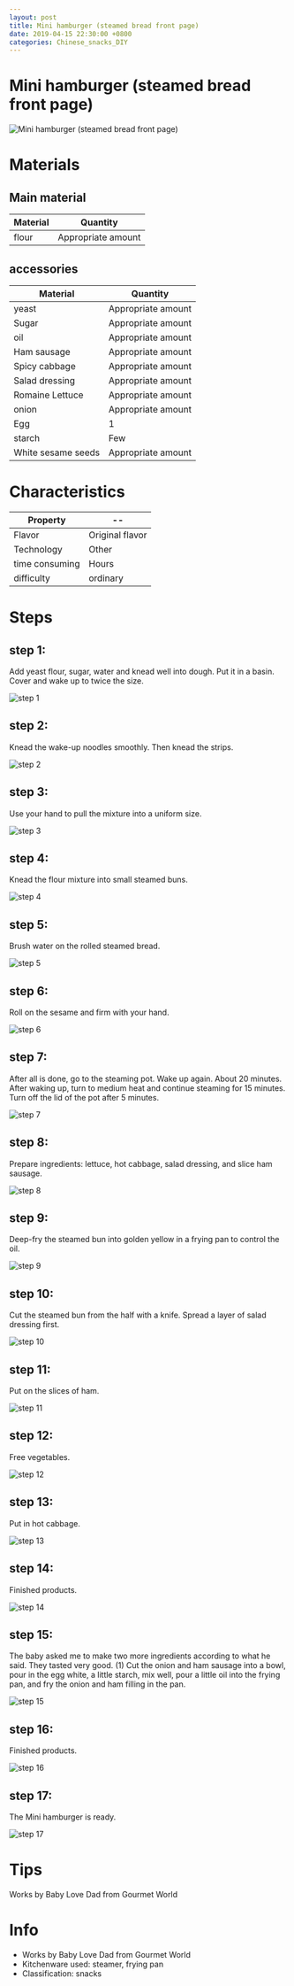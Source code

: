 ```yaml
---
layout: post
title: Mini hamburger (steamed bread front page)
date: 2019-04-15 22:30:00 +0800
categories: Chinese_snacks_DIY
---
```


# Mini hamburger (steamed bread front page)

![Mini hamburger (steamed bread front page)]({{site.baseurl}}/img/402048/402048.jpg)

# Materials


## Main material

Material|Quantity
--|--
flour|Appropriate amount

## accessories

Material|Quantity
--|--
yeast|Appropriate amount
Sugar|Appropriate amount
oil|Appropriate amount
Ham sausage|Appropriate amount
Spicy cabbage|Appropriate amount
Salad dressing|Appropriate amount
Romaine Lettuce|Appropriate amount
onion|Appropriate amount
Egg|1
starch|Few
White sesame seeds|Appropriate amount

# Characteristics

Property|--
--|--
Flavor|Original flavor
Technology|Other
time consuming|Hours
difficulty|ordinary

# Steps

## step 1:

Add yeast flour, sugar, water and knead well into dough. Put it in a basin. Cover and wake up to twice the size.

![step 1]({{site.baseurl}}/img/402048/1.jpg)

## step 2:

Knead the wake-up noodles smoothly. Then knead the strips.

![step 2]({{site.baseurl}}/img/402048/2.jpg)

## step 3:

Use your hand to pull the mixture into a uniform size.

![step 3]({{site.baseurl}}/img/402048/3.jpg)

## step 4:

Knead the flour mixture into small steamed buns.

![step 4]({{site.baseurl}}/img/402048/4.jpg)

## step 5:

Brush water on the rolled steamed bread.

![step 5]({{site.baseurl}}/img/402048/5.jpg)

## step 6:

Roll on the sesame and firm with your hand.

![step 6]({{site.baseurl}}/img/402048/6.jpg)

## step 7:

After all is done, go to the steaming pot. Wake up again. About 20 minutes. After waking up, turn to medium heat and continue steaming for 15 minutes. Turn off the lid of the pot after 5 minutes.

![step 7]({{site.baseurl}}/img/402048/7.jpg)

## step 8:

Prepare ingredients: lettuce, hot cabbage, salad dressing, and slice ham sausage.

![step 8]({{site.baseurl}}/img/402048/8.jpg)

## step 9:

Deep-fry the steamed bun into golden yellow in a frying pan to control the oil.

![step 9]({{site.baseurl}}/img/402048/9.jpg)

## step 10:

Cut the steamed bun from the half with a knife. Spread a layer of salad dressing first.

![step 10]({{site.baseurl}}/img/402048/10.jpg)

## step 11:

Put on the slices of ham.

![step 11]({{site.baseurl}}/img/402048/11.jpg)

## step 12:

Free vegetables.

![step 12]({{site.baseurl}}/img/402048/12.jpg)

## step 13:

Put in hot cabbage.

![step 13]({{site.baseurl}}/img/402048/13.jpg)

## step 14:

Finished products.

![step 14]({{site.baseurl}}/img/402048/14.jpg)

## step 15:

The baby asked me to make two more ingredients according to what he said. They tasted very good. (1) Cut the onion and ham sausage into a bowl, pour in the egg white, a little starch, mix well, pour a little oil into the frying pan, and fry the onion and ham filling in the pan.

![step 15]({{site.baseurl}}/img/402048/15.jpg)

## step 16:

Finished products.

![step 16]({{site.baseurl}}/img/402048/16.jpg)

## step 17:

The Mini hamburger is ready.

![step 17]({{site.baseurl}}/img/402048/17.jpg)

# Tips

Works by Baby Love Dad from Gourmet World

# Info

- Works by Baby Love Dad from Gourmet World
- Kitchenware used: steamer, frying pan
- Classification: snacks
